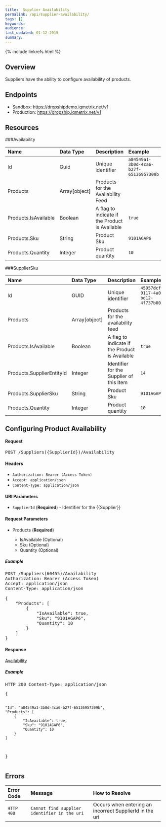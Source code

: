 ```yaml
---
title:  Supplier Availability
permalink: /api/supplier-availability/
tags: []
keywords: 
audience: 
last_updated: 01-12-2015
summary: 
---
```

{% include linkrefs.html %}


## Overview

Suppliers have the ability to configure availability of products.


## Endpoints

* Sandbox: <a href="https://dropshipdemo.iqmetrix.net/v1">https://dropshipdemo.iqmetrix.net/v1</a>
* Production: <a href="https://dropship.iqmetrix.net/v1">https://dropship.iqmetrix.net/v1</a>

## Resources

###Availability

| Name | Data Type | Description | Example |
|:-----|:----------|:------------|:--------|
| Id | Guid | Unique identifier | `a84549a1-3b0d-4ca6-b27f-65136957309b` |
| Products | Array[object] | Products for the Availability Feed |  |
| Products.IsAvailable | Boolean | A flag to indicate if the Product is Available | `true` |
| Products.Sku | String | Product Sku | `9101AGAP6` |
| Products.Quantity | Integer | Product quantity | `10` |


###SupplierSku

| Name | Data Type | Description | Example |
|:-----|:----------|:------------|:--------|
| Id | GUID | Unique identifier | `45957dcf-9117-4a0f-bd12-4f737b000f2e` |
| Products | Array[object] | Products for the availability feed |  |
| Products.IsAvailable | Boolean | A flag to indicate if the Product is Available | `true` |
| Products.SupplierEntityId | Integer | Identifier for the Supplier of this Item | `14` |
| Products.SupplierSku | String | Product Sku | `9101AGAP6` |
| Products.Quantity | Integer | Product quantity | `10` |







<h2 id='configuring-product-availability' class='clickable-header top-level-header'>Configuring Product Availability</h2>

<p>

</p>

<h4>Request</h4>

<pre>
POST /Suppliers({SupplierId})/Availability
</pre>

#### Headers


* `Authorization: Bearer (Access Token)`
* `Accept: application/json`
* `Content-Type: application/json`



#### URI Parameters


* `SupplierId` (**Required**)  - Identifier for the {{Supplier}} 



#### Request Parameters

<ul><li>Products (<strong>Required</strong>) </li><ul><li>IsAvailable (Optional) </li><li>Sku (Optional) </li><li>Quantity (Optional) </li></ul></ul>

<h5>Example</h5>

<pre>
POST /Suppliers(60455)/Availability
Authorization: Bearer (Access Token)
Accept: application/json
Content-Type: application/json

{
    "Products": [
        {
            "IsAvailable": true,
            "Sku": "9101AGAP6",
            "Quantity": 10
        }
    ]
}
</pre>

#### Response


[Availability](#availability)

<h5>Example</h5>

<pre>
HTTP 200 Content-Type: application/json
</pre><pre>{
    "Id": "a84549a1-3b0d-4ca6-b27f-65136957309b",
    "Products": [
        {
            "IsAvailable": true,
            "Sku": "9101AGAP6",
            "Quantity": 10
        }
    ]
}</pre>

## Errors

| Error Code | Message | How to Resolve |
|:-----------|:--------|:---------------|
| `HTTP 400` | `Cannot find supplier identifier in the uri` | Occurs when entering an incorrect SupplierId in the uri |
